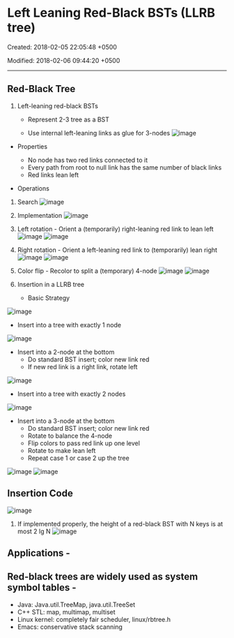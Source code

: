 # Left Leaning Red-Black BSTs (LLRB tree)

Created: 2018-02-05 22:05:48 +0500

Modified: 2018-02-06 09:44:20 +0500

---

## Red-Black Tree

1. Left-leaning red-black BSTs

   - Represent 2-3 tree as a BST

   - Use internal left-leaning links as glue for 3-nodes
![image](media/Left-Leaning-Red-Black-BSTs-(LLRB-tree)-image1.png)

- Properties
  - No node has two red links connected to it
  - Every path from root to null link has the same number of black links
  - Red links lean left

- Operations

1. Search
![image](media/Left-Leaning-Red-Black-BSTs-(LLRB-tree)-image2.png)
2. Implementation
![image](media/Left-Leaning-Red-Black-BSTs-(LLRB-tree)-image3.png)
3. Left rotation - Orient a (temporarily) right-leaning red link to lean left
![image](media/Left-Leaning-Red-Black-BSTs-(LLRB-tree)-image4.png)
![image](media/Left-Leaning-Red-Black-BSTs-(LLRB-tree)-image5.png)
4. Right rotation - Orient a left-leaning red link to (temporarily) lean right
![image](media/Left-Leaning-Red-Black-BSTs-(LLRB-tree)-image6.png)
![image](media/Left-Leaning-Red-Black-BSTs-(LLRB-tree)-image7.png)
5. Color flip - Recolor to split a (temporary) 4-node
![image](media/Left-Leaning-Red-Black-BSTs-(LLRB-tree)-image8.png)
![image](media/Left-Leaning-Red-Black-BSTs-(LLRB-tree)-image9.png)
6. Insertion in a LLRB tree

   - Basic Strategy

![image](media/Left-Leaning-Red-Black-BSTs-(LLRB-tree)-image10.png)

- Insert into a tree with exactly 1 node

![image](media/Left-Leaning-Red-Black-BSTs-(LLRB-tree)-image11.png)

- Insert into a 2-node at the bottom
  - Do standard BST insert; color new link red
  - If new red link is a right link, rotate left

![image](media/Left-Leaning-Red-Black-BSTs-(LLRB-tree)-image12.png)

- Insert into a tree with exactly 2 nodes

![image](media/Left-Leaning-Red-Black-BSTs-(LLRB-tree)-image13.png)

- Insert into a 3-node at the bottom
  - Do standard BST insert; color new link red
  - Rotate to balance the 4-node
  - Flip colors to pass red link up one level
  - Rotate to make lean left
  - Repeat case 1 or case 2 up the tree

![image](media/Left-Leaning-Red-Black-BSTs-(LLRB-tree)-image14.png)
![image](media/Left-Leaning-Red-Black-BSTs-(LLRB-tree)-image15.png)

## Insertion Code

![image](media/Left-Leaning-Red-Black-BSTs-(LLRB-tree)-image16.png)

1. If implemented properly, the height of a red-black BST with N keys is at most 2 lg N
![image](media/Left-Leaning-Red-Black-BSTs-(LLRB-tree)-image17.png)

## Applications -

## Red-black trees are widely used as system symbol tables -

- Java: Java.util.TreeMap, java.util.TreeSet
- C++ STL: map, multimap, multiset
- Linux kernel: completely fair scheduler, linux/rbtree.h
- Emacs: conservative stack scanning
